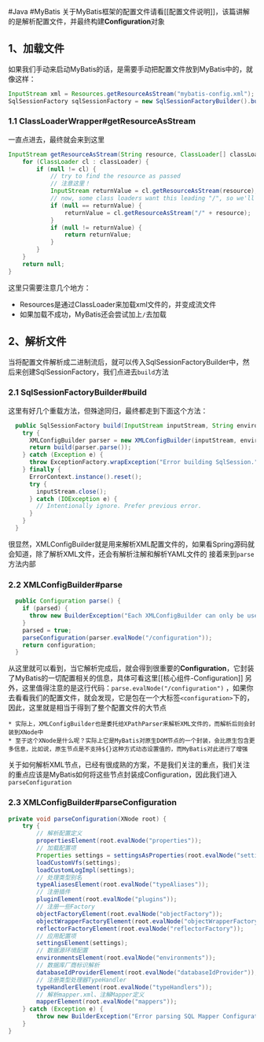 #Java #MyBatis 
关于MyBatis框架的配置文件请看[[配置文件说明]]，该篇讲解的是解析配置文件，并最终构建**Configuration**对象
## 1、加载文件
如果我们手动来启动MyBatis的话，是需要手动把配置文件放到MyBatis中的，就像这样：
```java
InputStream xml = Resources.getResourceAsStream("mybatis-config.xml");
SqlSessionFactory sqlSessionFactory = new SqlSessionFactoryBuilder().build(xml);
```
### 1.1 ClassLoaderWrapper#getResourceAsStream
一直点进去，最终就会来到这里
```java
InputStream getResourceAsStream(String resource, ClassLoader[] classLoader) {
    for (ClassLoader cl : classLoader) {
        if (null != cl) {
            // try to find the resource as passed
            // 注意这里！
            InputStream returnValue = cl.getResourceAsStream(resource);
            // now, some class loaders want this leading "/", so we'll add it and try again if we didn't find the resource
            if (null == returnValue) {
                returnValue = cl.getResourceAsStream("/" + resource);
            }
            if (null != returnValue) {
                return returnValue;
            }
        }
    }
    return null;
}
```
这里只需要注意几个地方：
* Resources是通过ClassLoader来加载xml文件的，并变成流文件
* 如果加载不成功，MyBatis还会尝试加上`/`去加载
## 2、解析文件
当将配置文件解析成二进制流后，就可以传入SqlSessionFactoryBuilder中，然后来创建SqlSessionFactory，我们点进去`build`方法
### 2.1 SqlSessionFactoryBuilder#build
这里有好几个重载方法，但殊途同归，最终都走到下面这个方法：
```java fold
  public SqlSessionFactory build(InputStream inputStream, String environment, Properties properties) {
    try {
      XMLConfigBuilder parser = new XMLConfigBuilder(inputStream, environment, properties);
      return build(parser.parse());
    } catch (Exception e) {
      throw ExceptionFactory.wrapException("Error building SqlSession.", e);
    } finally {
      ErrorContext.instance().reset();
      try {
        inputStream.close();
      } catch (IOException e) {
        // Intentionally ignore. Prefer previous error.
      }
    }
  }
```
很显然，XMLConfigBuilder就是用来解析XML配置文件的，如果看Spring源码就会知道，除了解析XML文件，还会有解析注解和解析YAML文件的
接着来到`parse`方法内部
### 2.2 XMLConfigBuilder#parse
```java fold
  public Configuration parse() {
    if (parsed) {
      throw new BuilderException("Each XMLConfigBuilder can only be used once.");
    }
    parsed = true;
    parseConfiguration(parser.evalNode("/configuration"));
    return configuration;
  }
```
从这里就可以看到，当它解析完成后，就会得到很重要的**Configuration**，它封装了MyBatis的一切配置相关的信息，具体可看这里[[核心组件-Configuration]]
另外，这里值得注意的是这行代码：`parse.evalNode("/configuration")` ，如果你去看看我们的配置文件，就会发现，它是包在一个大标签`<configuration>`下的，因此，这里就是相当于得到了整个配置文件的大节点
```ad-note
* 实际上，XMLConfigBuilder也是委托给XPathParser来解析XML文件的，而解析后则会封装到XNode中
* 至于这个XNode是什么呢？实际上它是MyBatis对原生DOM节点的一个封装，会比原生包含更多信息，比如说，原生节点是不支持${}这种方式动态设置值的，而MyBatis对此进行了增强
```
关于如何解析XML节点，已经有很成熟的方案，不是我们关注的重点，我们关注的重点应该是MyBatis如何将这些节点封装成Configuration，因此我们进入`parseConfiguration`
### 2.3 XMLConfigBuilder#parseConfiguration
```java fold
private void parseConfiguration(XNode root) {
    try {
        // 解析配置定义
        propertiesElement(root.evalNode("properties"));
        // 加载配置项
        Properties settings = settingsAsProperties(root.evalNode("settings"));
        loadCustomVfs(settings);
        loadCustomLogImpl(settings);
        // 处理类型别名
        typeAliasesElement(root.evalNode("typeAliases"));
        // 注册插件
        pluginElement(root.evalNode("plugins"));
        // 注册一些Factory
        objectFactoryElement(root.evalNode("objectFactory"));
        objectWrapperFactoryElement(root.evalNode("objectWrapperFactory"));
        reflectorFactoryElement(root.evalNode("reflectorFactory"));
        // 应用配置项
        settingsElement(settings);
        // 数据源环境配置
        environmentsElement(root.evalNode("environments"));
        // 数据库厂商标识解析
        databaseIdProviderElement(root.evalNode("databaseIdProvider"));
        // 注册类型处理器TypeHandler
        typeHandlerElement(root.evalNode("typeHandlers"));
        // 解析mapper.xml、注解Mapper定义
        mapperElement(root.evalNode("mappers"));
    } catch (Exception e) {
        throw new BuilderException("Error parsing SQL Mapper Configuration. Cause: " + e, e);
    }
}
```
